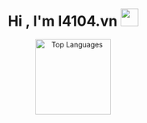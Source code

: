 <h1 align="center">
    <b>Hi , I'm I4104.vn </b>
    <img src="https://media.giphy.com/media/hvRJCLFzcasrR4ia7z/giphy.gif" width="35">
</h1>
<div align="center">
  <img src="https://github-readme-stats.vercel.app/api/top-langs/?username=i4104&layout=compact&theme=tokyonight&langs_count=10" height="150px" alt="Top Languages">
</div>
